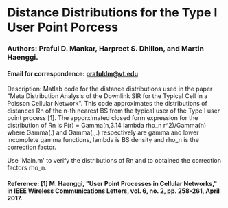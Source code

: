 # Distance Distributions for the Type I User Point Porcess
### Authors: Praful D. Mankar, Harpreet S. Dhillon, and Martin Haenggi.
#### Email for correspondence: prafuldm@vt.edu

Description: Matlab code for the distance distributions used in the paper "Meta Distribution Analysis of the Downlink SIR for the Typical Cell in a Poisson Cellular Network".  This code approximates the distributions of distances Rn of the n-th nearest BS from the typical user of the Type I user point process [1].  The apporximated closed form expression for the distribution of Rn is F(r) = Gamma(n,3.14 lambda rho_n r^2)/Gamma(n) where Gamma(.) and Gamma(.,.) respectively are gamma and lower incomplete gamma functions, lambda is BS density and rho_n is the correction factor. 

Use 'Main.m' to verify the distributions of Rn and to obtained the correction factors rho_n. 


#### Reference: [1] M. Haenggi, "User Point Processes in Cellular Networks," in IEEE Wireless Communications Letters, vol. 6, no. 2, pp. 258-261, April 2017.
 
